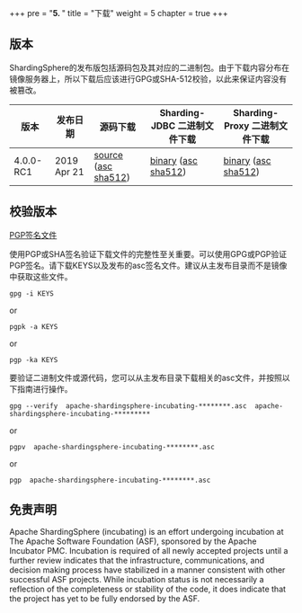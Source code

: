 +++
pre = "<b>5. </b>"
title = "下载"
weight = 5
chapter = true
+++

## 版本

ShardingSphere的发布版包括源码包及其对应的二进制包。由于下载内容分布在镜像服务器上，所以下载后应该进行GPG或SHA-512校验，以此来保证内容没有被篡改。

| 版本 | 发布日期 | 源码下载 | Sharding-JDBC 二进制文件下载 | Sharding-Proxy 二进制文件下载 |
| --------- | ------------ | --------------------------- | ----------------------------- | ------------------------------ |
| 4.0.0-RC1 | 2019 Apr 21  | [source](https://www.apache.org/dyn/closer.cgi?path=incubator/shardingsphere/4.0.0-RC1/apache-shardingsphere-incubating-4.0.0-RC1-src.zip) ([asc](https://www.apache.org/dist/incubator/shardingsphere/4.0.0-RC1/apache-shardingsphere-incubating-4.0.0-RC1-src.zip.asc) [sha512](https://www.apache.org/dist/incubator/shardingsphere/4.0.0-RC1/apache-shardingsphere-incubating-4.0.0-RC1-src.zip.sha512)) | [binary](https://www.apache.org/dyn/closer.cgi?path=incubator/shardingsphere/4.0.0-RC1/apache-shardingsphere-incubating-4.0.0-RC1-sharding-jdbc-bin.tar.gz) ([asc](https://www.apache.org/dist/incubator/shardingsphere/4.0.0-RC1/apache-shardingsphere-incubating-4.0.0-RC1-sharding-jdbc-bin.tar.gz.asc) [sha512](https://www.apache.org/dist/incubator/shardingsphere/4.0.0-RC1/apache-shardingsphere-incubating-4.0.0-RC1-sharding-jdbc-bin.tar.gz.sha512))   | [binary](https://www.apache.org/dyn/closer.cgi?path=incubator/shardingsphere/4.0.0-RC1/apache-shardingsphere-incubating-4.0.0-RC1-sharding-proxy-bin.tar.gz) ([asc](https://www.apache.org/dist/incubator/shardingsphere/4.0.0-RC1/apache-shardingsphere-incubating-4.0.0-RC1-sharding-proxy-bin.tar.gz.asc) [sha512](https://www.apache.org/dist/incubator/shardingsphere/4.0.0-RC1/apache-shardingsphere-incubating-4.0.0-RC1-sharding-proxy-bin.tar.gz.sha512))    |

## 校验版本

[PGP签名文件](https://www.apache.org/dist/incubator/shardingsphere/KEYS)

使用PGP或SHA签名验证下载文件的完整性至关重要。可以使用GPG或PGP验证PGP签名。请下载KEYS以及发布的asc签名文件。建议从主发布目录而不是镜像中获取这些文件。

```shell
gpg -i KEYS
```

or

```shell
pgpk -a KEYS
```

or

```shell
pgp -ka KEYS
```

要验证二进制文件或源代码，您可以从主发布目录下载相关的asc文件，并按照以下指南进行操作。

```shell
gpg --verify  apache-shardingsphere-incubating-********.asc  apache-shardingsphere-incubating-*********
```

or

```shell
pgpv  apache-shardingsphere-incubating-********.asc
```

or

```shell
pgp  apache-shardingsphere-incubating-********.asc
```

## 免责声明

Apache ShardingSphere (incubating) is an effort undergoing incubation at The Apache Software Foundation (ASF), sponsored by the Apache Incubator PMC.
Incubation is required of all newly accepted projects until a further review indicates that the infrastructure, 
communications, and decision making process have stabilized in a manner consistent with other successful ASF projects. 
While incubation status is not necessarily a reflection of the completeness or stability of the code, 
it does indicate that the project has yet to be fully endorsed by the ASF.
